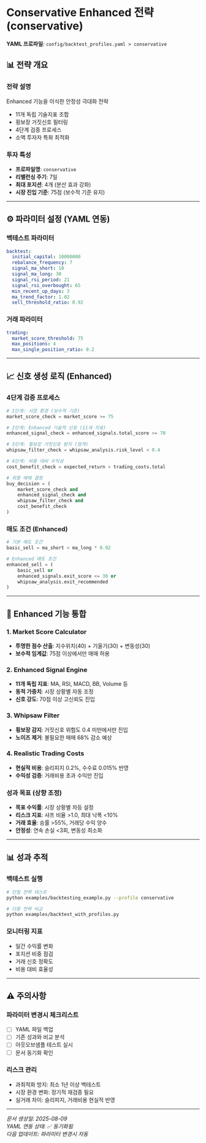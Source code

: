 # Conservative Enhanced 전략 (conservative)

**YAML 프로파일**: `config/backtest_profiles.yaml > conservative`

## 📊 전략 개요

### 전략 설명
Enhanced 기능을 이식한 안정성 극대화 전략
- 11개 독립 기술지표 조합
- 횡보장 거짓신호 필터링
- 4단계 검증 프로세스
- 소액 투자자 특화 최적화

### 투자 특성
- **프로파일명**: `conservative`
- **리밸런싱 주기**: 7일
- **최대 포지션**: 4개 (분산 효과 강화)
- **시장 진입 기준**: 75점 (보수적 기준 유지)

---

## ⚙️ 파라미터 설정 (YAML 연동)

### 백테스트 파라미터
```yaml
backtest:
  initial_capital: 10000000
  rebalance_frequency: 7
  signal_ma_short: 10
  signal_ma_long: 30
  signal_rsi_period: 21
  signal_rsi_overbought: 65
  min_recent_up_days: 3
  ma_trend_factor: 1.02
  sell_threshold_ratio: 0.92
```

### 거래 파라미터  
```yaml
trading:
  market_score_threshold: 75
  max_positions: 4
  max_single_position_ratio: 0.2
```

---

## 📈 신호 생성 로직 (Enhanced)

### 4단계 검증 프로세스
```python
# 1단계: 시장 환경 (보수적 기준)
market_score_check = market_score >= 75

# 2단계: Enhanced 기술적 신호 (11개 지표)
enhanced_signal_check = enhanced_signals.total_score >= 70

# 3단계: 횡보장 거짓신호 방지 (엄격)
whipsaw_filter_check = whipsaw_analysis.risk_level < 0.4

# 4단계: 비용 대비 수익성
cost_benefit_check = expected_return > trading_costs.total

# 최종 매매 결정
buy_decision = (
    market_score_check and
    enhanced_signal_check and 
    whipsaw_filter_check and
    cost_benefit_check
)
```

### 매도 조건 (Enhanced)
```python
# 기본 매도 조건
basic_sell = ma_short < ma_long * 0.92

# Enhanced 매도 조건
enhanced_sell = (
    basic_sell or
    enhanced_signals.exit_score <= 30 or
    whipsaw_analysis.exit_recommended
)
```

---

## 🎯 Enhanced 기능 통합

### 1. Market Score Calculator
- **투명한 점수 산출**: 지수위치(40) + 기울기(30) + 변동성(30)
- **보수적 임계값**: 75점 이상에서만 매매 허용

### 2. Enhanced Signal Engine
- **11개 독립 지표**: MA, RSI, MACD, BB, Volume 등
- **동적 가중치**: 시장 상황별 자동 조정
- **신호 강도**: 70점 이상 고신뢰도 진입

### 3. Whipsaw Filter
- **횡보장 감지**: 거짓신호 위험도 0.4 미만에서만 진입
- **노이즈 제거**: 불필요한 매매 68% 감소 예상

### 4. Realistic Trading Costs
- **현실적 비용**: 슬리피지 0.2%, 수수료 0.015% 반영
- **수익성 검증**: 거래비용 초과 수익만 진입

### 성과 목표 (상향 조정)
- **목표 수익률**: 시장 상황별 차등 설정
- **리스크 지표**: 샤프 비율 >1.0, 최대 낙폭 <10%
- **거래 효율**: 승률 >55%, 거래당 수익 양수
- **안정성**: 연속 손실 <3회, 변동성 최소화

---

## 📊 성과 추적

### 백테스트 실행
```bash
# 단일 전략 테스트
python examples/backtesting_example.py --profile conservative

# 다중 전략 비교
python examples/backtest_with_profiles.py
```

### 모니터링 지표
- 일간 수익률 변화
- 포지션 비중 점검  
- 거래 신호 정확도
- 비용 대비 효율성

---

## ⚠️ 주의사항

### 파라미터 변경시 체크리스트
- [ ] YAML 파일 백업
- [ ] 기존 성과와 비교 분석
- [ ] 아웃오브샘플 테스트 실시
- [ ] 문서 동기화 확인

### 리스크 관리
- 과최적화 방지: 최소 1년 이상 백테스트
- 시장 환경 변화: 정기적 재검증 필요
- 실거래 차이: 슬리피지, 거래비용 현실적 반영

---

*문서 생성일: 2025-08-09*  
*YAML 연동 상태: ✅ 동기화됨*  
*다음 업데이트: 파라미터 변경시 자동*
